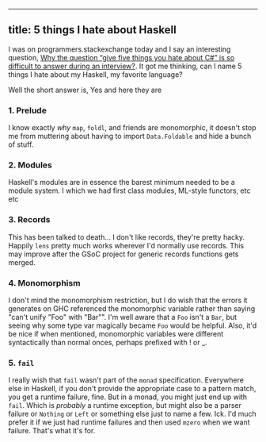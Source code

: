 -----
title: 5 things I hate about Haskell
-----
I was on programmers.stackexchange today and I say an interesting question,
[Why the question “give five things you hate about C#” is so difficult to answer during an interview?](http://programmers.stackexchange.com/questions/159754/why-the-question-give-five-things-you-hate-about-c-is-so-difficult-to-answer). It got me thinking, can I name 5 things I hate about my Haskell, my favorite language?

Well the short answer is, Yes and here they are

### 1. Prelude

I know exactly *why* `map`, `foldl`, and friends are monomorphic,
it doesn't stop me from muttering about having to import `Data.Foldable` and hide a bunch of stuff.

### 2. Modules

Haskell's modules are in essence the barest minimum needed to be a module system. I which we had
 first class modules, ML-style functors, etc etc

### 3. Records

This has been talked to death... I don't like records, they're pretty hacky. Happily `lens` pretty
 much works wherever I'd normally use records. This may improve after the GSoC project for generic
 records functions gets merged.

### 4. Monomorphism

I don't mind the monomorphism restriction, but I do wish that the errors it generates on GHC referenced the monomorphic variable rather
 than saying "can't unify "Foo" with "Bar"". I'm well aware that a `Foo` isn't a `Bar`, but seeing why some type var magically became `Foo`
 would be helpful. Also, it'd be nice if when mentioned, monomorphic variables were different syntactically than
 normal onces, perhaps prefixed with ! or _.

### 5. `fail`

I really wish that `fail` wasn't part of the `monad` specification. Everywhere else in Haskell, if you don't provide the appropriate
 case to a pattern match, you get a runtime failure, fine. But in a monad, you might just end up with `fail`. Which is *probably* a runtime
 exception, but might also be a parser failure or `Nothing` or `Left` or something else just to name a few. Ick. I'd much prefer it if
 we just had runtime failures and then used `mzero` when we want failure. That's what it's for.
 
 
